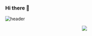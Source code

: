 ### Hi there 👋
![header](https://capsule-render.vercel.app/api?type=soft&text=HI!&color=black)
 <div align=center>
<!-- [![Tech Blog Badge](http://img.shields.io/badge/-Tech%20blog-black?style=flat-square&logo=github&link=https://zzsza.github.io/)](https://cheery7272.tistory.com/) -->
	<img src="https://img.shields.io/badge/Python-#3776AB?style=flat-square&logo=Android&logoColor=white"/>
  </div>

<!--
**cheery72/cheery72** is a ✨ _special_ ✨ repository because its `README.md` (this file) appears on your GitHub profile.

Here are some ideas to get you started:

- 🔭 I’m currently working on ...
- 🌱 I’m currently learning ...
- 👯 I’m looking to collaborate on ...
- 🤔 I’m looking for help with ...
- 💬 Ask me about ...
- 📫 How to reach me: ...
- 😄 Pronouns: ...
- ⚡ Fun fact: ...
-->
